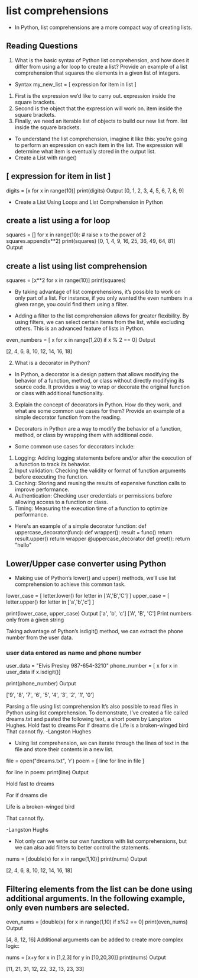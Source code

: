 # list comprehensions
* In Python, list comprehensions are a more compact way of creating lists. 
## Reading Questions
1. What is the basic syntax of Python list comprehension, and how does it differ from using a for loop to create a list? Provide an example of a list comprehension that squares the elements in a given list of integers.
* Syntax
my_new_list = [ expression for item in list ]

1. First is the expression we’d like to carry out. expression inside the square brackets.
2. Second is the object that the expression will work on. item inside the square brackets.
3. Finally, we need an iterable list of objects to build our new list from. list inside the square brackets.
* To understand the list comprehension, imagine it like this: you’re going to perform an expression on each item in the list. The expression will determine what item is eventually stored in the output list. 
* Create a List with range()
## [ expression for item in list ]
digits = [x for x in range(10)]
print(digits)
Output
[0, 1, 2, 3, 4, 5, 6, 7, 8, 9]
* Create a List Using Loops and List Comprehension in Python
## create a list using a for loop
squares = []
for x in range(10):
    # raise x to the power of 2
    squares.append(x**2)
print(squares)
[0, 1, 4, 9, 16, 25, 36, 49, 64, 81]
Output
## create a list using list comprehension
squares = [x**2 for x in range(10)]
print(squares)
* By taking advantage of list comprehensions, it’s possible to work on only part of a list. For instance, if you only wanted the even numbers in a given range, you could find them using a filter.

* Adding a filter to the list comprehension allows for greater flexibility. By using filters, we can select certain items from the list, while excluding others. This is an advanced feature of lists in Python.

even_numbers = [ x for x in range(1,20) if x % 2 == 0]
Output

[2, 4, 6, 8, 10, 12, 14, 16, 18]

2. What is a decorator in Python?

* In Python, a decorator is a design pattern that allows modifying the behavior of a function, method, or class without directly modifying its source code. It provides a way to wrap or decorate the original function or class with additional functionality. 

3. Explain the concept of decorators in Python. How do they work, and what are some common use cases for them? Provide an example of a simple decorator function from the reading.
* Decorators in Python are a way to modify the behavior of a function, method, or class by wrapping them with additional code. 

* Some common use cases for decorators include:
1. Logging: Adding logging statements before and/or after the execution of a function to track its behavior.
2. Input validation: Checking the validity or format of function arguments before executing the function.
3. Caching: Storing and reusing the results of expensive function calls to improve performance.
4. Authentication: Checking user credentials or permissions before allowing access to a function or class.
5. Timing: Measuring the execution time of a function to optimize performance.

* Here's an example of a simple decorator function:
def uppercase_decorator(func):
    def wrapper():
        result = func()
        return result.upper()
    return wrapper
@uppercase_decorator
def greet():
    return "hello"
## Lower/Upper case converter using Python


* Making use of Python’s lower() and upper() methods, we’ll use list comprehension to achieve this common task.


lower_case = [ letter.lower() for letter in ['A','B','C'] ]
upper_case = [ letter.upper() for letter in ['a','b','c'] ]

print(lower_case, upper_case)
Output
['a', 'b', 'c'] ['A', 'B', 'C']
Print numbers only from a given string


Taking advantage of Python’s isdigit() method, we can extract the phone number from the user data.



### user data entered as name and phone number
user_data = "Elvis Presley 987-654-3210"
phone_number = [ x for x in user_data if x.isdigit()]

print(phone_number)
Output

['9', '8', '7', '6', '5', '4', '3', '2', '1', '0']

Parsing a file using list comprehension
It’s also possible to read files in Python using list comprehension. To demonstrate, I’ve created a file called dreams.txt and pasted the following text, a short poem by Langston Hughes.
Hold fast to dreams
For if dreams die
Life is a broken-winged bird
That cannot fly.
-Langston Hughes

* Using list comprehension, we can iterate through the lines of text in the file and store their contents in a new list.




file = open("dreams.txt", 'r')
poem = [ line for line in file ]

for line in poem:
    print(line)
Output

Hold fast to dreams

For if dreams die

Life is a broken-winged bird

That cannot fly.

-Langston Hughs




* Not only can we write our own functions with list comprehensions, but we can also add filters to better control the statements.




nums = [double(x) for x in range(1,10)]
print(nums)
Output

[2, 4, 6, 8, 10, 12, 14, 16, 18]
## Filtering elements from the list can be done using additional arguments. In the following example, only even numbers are selected.

even_nums = [double(x) for x in range(1,10) if x%2 == 0]
print(even_nums)
Output

[4, 8, 12, 16]
Additional arguments can be added to create more complex logic:

nums = [x+y for x in [1,2,3] for y in [10,20,30]]
print(nums)
Output

[11, 21, 31, 12, 22, 32, 13, 23, 33]
